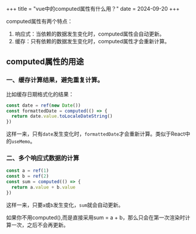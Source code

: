 +++
title = "vue中的computed属性有什么用？"
date = 2024-09-20
+++

computed属性有两个特点：
1. 响应式：当依赖的数据发生变化时，computed属性会自动更新。
2. 缓存：只有依赖的数据发生变化时，computed属性才会重新计算。

## computed属性的用途
### 一、缓存计算结果，避免重复计算。
比如缓存日期格式化的结果：
```javascript
const date = ref(new Date())
const formattedDate = computed(() => {
  return date.value.toLocaleDateString()
})
```
这样一来，只有`date`发生变化时，`formattedDate`才会重新计算。类似于React中的`useMemo`。

### 二、多个响应式数据的计算
```javascript
const a = ref(1)
const b = ref(2)
const sum = computed(() => {
  return a.value + b.value
})
```
这样一来，只要`a`或`b`发生变化，`sum`就会自动更新。

如果你不用computed(),而是直接采用sum = a + b，那么只会在第一次渲染时计算一次，之后不会再更新。